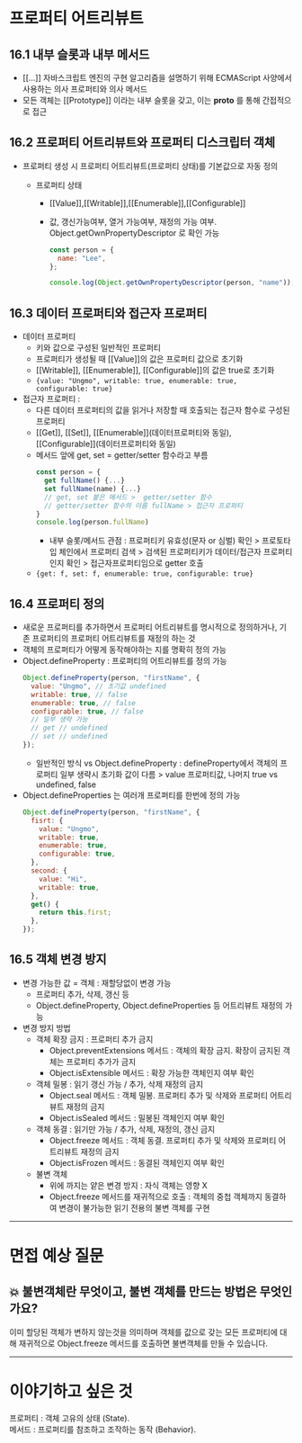 # 프로퍼티 어트리뷰트

## 16.1 내부 슬롯과 내부 메서드

- [[...]] 자바스크립트 엔진의 구현 알고리즘을 설명하기 위해 ECMAScript 사양에서 사용하는 의사 프로퍼티와 의사 메서드
- 모든 객체는 [[Prototype]] 이라는 내부 슬롯을 갖고, 이는 **proto** 를 통해 간접적으로 접근

## 16.2 프로퍼티 어트리뷰트와 프로퍼티 디스크립터 객체

- 프로퍼티 생성 시 프로퍼티 어트리뷰트(프로퍼티 상태)를 기본값으로 자동 정의

  - 프로퍼티 상태

    - [[Value]],[[Writable]],[[Enumerable]],[[Configurable]]
    - 값, 갱신가능여부, 열거 가능여부, 재정의 가능 여부. Object.getOwnPropertyDescriptor 로 확인 가능

      ```js
      const person = {
        name: "Lee",
      };

      console.log(Object.getOwnPropertyDescriptor(person, "name"));
      ```

## 16.3 데이터 프로퍼티와 접근자 프로퍼티

- 데이터 프로퍼티
  - 키와 값으로 구성된 일반적인 프로퍼티
  - 프로퍼티가 생성될 때 [[Value]]의 값은 프로퍼티 값으로 초기화
  - [[Writable]], [[Enumerable]], [[Configurable]]의 값은 true로 초기화
  - `{value: "Ungmo", writable: true, enumerable: true, configurable: true}`
- 접근자 프로퍼티 :
  - 다른 데이터 프로퍼티의 값을 읽거나 저장할 때 호출되는 접근자 함수로 구성된 프로퍼티
  - [[Get]], [[Set]], [[Enumerable]](데이터프로퍼티와 동일), [[Configurable]](데이터프로퍼티와 동일)
  - 메서드 앞에 get, set = getter/setter 함수라고 부름
    ```js
    const person = {
      get fullName() {...}
      set fullName(name) {...}
      // get, set 붙은 메서드 >  getter/setter 함수
      // getter/setter 함수의 이름 fullName > 접근자 프로퍼티
    }
    console.log(person.fullName)
    ```
    - 내부 슬롯/메서드 관점 : 프로퍼티키 유효성(문자 or 심벌) 확인 > 프로토타입 체인에서 프로퍼티 검색 > 검색된 프로퍼티키가 데이터/접근자 프로퍼티인지 확인 > 접근자프로퍼티임으로 getter 호출
  - `{get: f, set: f, enumerable: true, configurable: true}`

## 16.4 프로퍼티 정의

- 새로운 프로퍼티를 추가하면서 프로퍼티 어트리뷰트를 명시적으로 정의하거나, 기존 프로퍼티의 프로퍼티 어트리뷰트를 재정의 하는 것
- 객체의 프로퍼티가 어떻게 동작해야하는 지를 명확히 정의 가능
- Object.defineProperty : 프로퍼티의 어트리뷰트를 정의 가능
  ```js
  Object.defineProperty(person, "firstName", {
    value: "Ungmo", // 초기값 undefined
    writable: true, // false
    enumerable: true, // false
    configurable: true, // false
    // 일부 생략 가능
    // get // undefined
    // set // undefined
  });
  ```
  - 일반적인 방식 vs Object.defineProperty : defineProperty에서 객체의 프로퍼티 일부 생략시 초기화 값이 다름 > value 프로퍼티값, 나머지 true vs undefined, false
- Object.defineProperties 는 여러개 프로퍼티를 한번에 정의 가능
  ```js
  Object.defineProperty(person, "firstName", {
    fisrt: {
      value: "Ungmo",
      writable: true,
      enumerable: true,
      configurable: true,
    },
    second: {
      value: "Hi",
      writable: true,
    },
    get() {
      return this.first;
    },
  });
  ```

## 16.5 객체 변경 방지

- 변경 가능한 값 = 객체 : 재할당없이 변경 가능
  - 프로퍼티 추가, 삭제, 갱신 등
  - Object.defineProperty, Object.defineProperties 등 어트리뷰트 재정의 가능
- 변경 방지 방법
  - 객체 확장 금지 : 프로퍼티 추가 금지
    - Object.preventExtensions 메서드 : 객체의 확장 금지. 확장이 금지된 객체는 프로퍼티 추가가 금지
    - Object.isExtensible 메서드 : 확장 가능한 객체인지 여부 확인
  - 객체 밀봉 : 읽기 갱신 가능 / 추가, 삭제 재정의 금지
    - Object.seal 메서드 : 객체 밀봉. 프로퍼티 추가 및 삭제와 프로퍼티 어트리뷰트 재정의 금지
    - Object.isSealed 메서드 : 밀봉된 객체인지 여부 확인
  - 객체 동결 : 읽기만 가능 / 추가, 삭제, 재정의, 갱신 금지
    - Object.freeze 메서드 : 객체 동결. 프로퍼티 추가 및 삭제와 프로퍼티 어트리뷰트 재정의 금지
    - Object.isFrozen 메서드 : 동결된 객체인지 여부 확인
  - 불변 객체
    - 위에 까지는 얕은 변경 방지 : 자식 객체는 영향 X
    - Object.freeze 메서드를 재귀적으로 호출 : 객체의 중첩 객체까지 동결하여 변경이 불가능한 읽기 전용의 불변 객체를 구현

---

# 면접 예상 질문

## 💥 불변객체란 무엇이고, 불변 객체를 만드는 방법은 무엇인가요?

이미 할당된 객체가 변하지 않는것을 의미하며 객체를 값으로 갖는 모든 프로퍼티에 대해 재귀적으로 Object.freeze 메서드를 호출하면 불변객체를 만들 수 있습니다.

---

# 이야기하고 싶은 것

프로퍼티 : 객체 고유의 상태 (State). <br>
메서드 : 프로퍼티를 참조하고 조작하는 동작 (Behavior).
